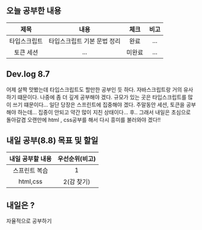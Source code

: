 ## 오늘 공부한 내용

  |제목|내용|체크|비고|
|:------:|:------:|:------:|:------:|
|타입스크립트|타입스크립트 기본 문법 정리|완료|...|
|토큰 세션|...|미완료|...|

## Dev.log 8.7

어제 살짝 맛봤는데 타입스크립트도 할만한 공부인 듯 하다. 자바스크립트랑 거의 유사하기 떄문이다. 나중에 좀 더 깊게 공부해야 겠다. 규모가 있는 곳은 타입스크립트를 많이 쓰기 떄문이다... 일단 당장은 스프린트에 집중해야 겠다. 주말동안 세션, 토큰을 공부해야 하는데... 집중이 안되고 약간 많이 지친 상태이다... 후.. 그래서 내일은 초심으로 돌아갈겸 오랜만에 html , css공부를 해서 다시 흥미를 불러와야 겠다!! 


## 내일 공부(8.8) 목표 및 할일

내일 공부할 내용        |  우선순위(비고)
:------------------:|:------------------:
스프린트 복습 | 1
html,css | 2(감 찾기)


## 내일은 ?

자율적으로 공부하기